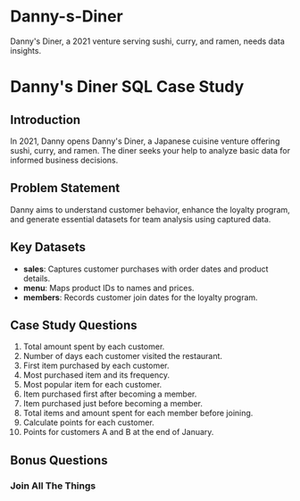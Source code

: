 # Danny-s-Diner
Danny's Diner, a 2021 venture serving sushi, curry, and ramen, needs data insights. 
# Danny's Diner SQL Case Study

## Introduction

In 2021, Danny opens Danny's Diner, a Japanese cuisine venture offering sushi, curry, and ramen. The diner seeks your help to analyze basic data for informed business decisions.

## Problem Statement

Danny aims to understand customer behavior, enhance the loyalty program, and generate essential datasets for team analysis using captured data.

## Key Datasets

- **sales**: Captures customer purchases with order dates and product details.
- **menu**: Maps product IDs to names and prices.
- **members**: Records customer join dates for the loyalty program.

## Case Study Questions

1. Total amount spent by each customer.
2. Number of days each customer visited the restaurant.
3. First item purchased by each customer.
4. Most purchased item and its frequency.
5. Most popular item for each customer.
6. Item purchased first after becoming a member.
7. Item purchased just before becoming a member.
8. Total items and amount spent for each member before joining.
9. Calculate points for each customer.
10. Points for customers A and B at the end of January.

## Bonus Questions

### Join All The Things
